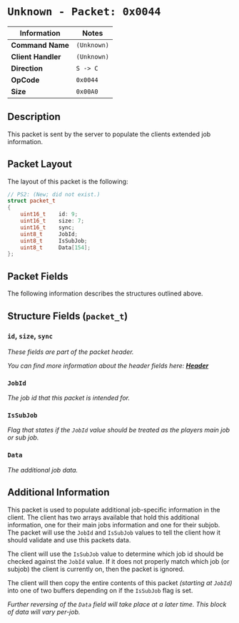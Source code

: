 # `Unknown - Packet: 0x0044`

| Information               | Notes |
|---                        |---    |
| **Command Name**          | `(Unknown)` |
| **Client Handler**        | `(Unknown)` |
| **Direction**             | `S -> C` |
| **OpCode**                | `0x0044` |
| **Size**                  | `0x00A0` |

## Description

This packet is sent by the server to populate the clients extended job information.

## Packet Layout

The layout of this packet is the following:

```cpp
// PS2: (New; did not exist.)
struct packet_t
{
    uint16_t    id: 9;
    uint16_t    size: 7;
    uint16_t    sync;
    uint8_t     JobId;
    uint8_t     IsSubJob;
    uint8_t     Data[154];
};
```

## Packet Fields

The following information describes the structures outlined above.

## Structure Fields (`packet_t`)

### `id`, `size`, `sync`

_These fields are part of the packet header._

_You can find more information about the header fields here: [**Header**](/world/server/Header.md)_

### `JobId`

_The job id that this packet is intended for._

### `IsSubJob`

_Flag that states if the `JobId` value should be treated as the players main job or sub job._

### `Data`

_The additional job data._

## Additional Information

This packet is used to populate additional job-specific information in the client. The client has two arrays available that hold this additional information, one for their main jobs information and one for their subjob. The packet will use the `JobId` and `IsSubJob` values to tell the client how it should validate and use this packets data.

The client will use the `IsSubJob` value to determine which job id should be checked against the `JobId` value. If it does not properly match which job (or subjob) the client is currently on, then the packet is ignored.

The client will then copy the entire contents of this packet _(starting at `JobId`)_ into one of two buffers depending on if the `IsSubJob` flag is set.

_Further reversing of the `Data` field will take place at a later time. This block of data will vary per-job._
